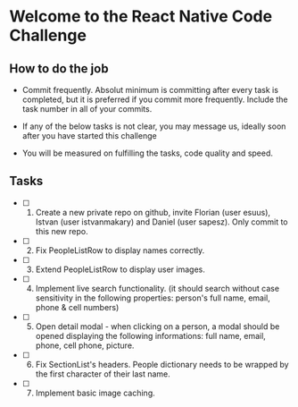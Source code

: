 # Welcome to the React Native Code Challenge

## How to do the job
- Commit frequently. Absolut minimum is committing after every task is completed, but it is preferred if you commit more frequently. Include the task number in all of your commits.

- If any of the below tasks is not clear, you may message us, ideally soon after you have started this challenge

- You will be measured on fulfilling the tasks, code quality and speed.

## Tasks
 
 - [ ] 1. Create a new private repo on github, invite Florian (user esuus), Istvan (user istvanmakary) and Daniel (user sapesz). Only commit to this new repo.

 - [ ] 2. Fix PeopleListRow to display names correctly.
 
 - [ ] 3. Extend PeopleListRow to display user images.
 
 - [ ] 4. Implement live search functionality. (it should search without case sensitivity in the following properties: person's full name, email, phone & cell numbers)
 
 - [ ] 5. Open detail modal - when clicking on a person, a modal should be opened displaying the following informations: full name, email, phone, cell phone, picture.
 
 - [ ] 6. Fix SectionList's headers. People dictionary needs to be wrapped by the first character of their last name. 

 - [ ] 7. Implement basic image caching. 

